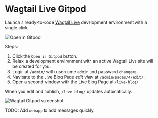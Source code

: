 # Wagtail Live Gitpod

Launch a ready-to-code [Wagtail Live](https://github.com/wagtail/wagtail-live/) development environment with a single click.

[![Open in Gitpod](https://gitpod.io/button/open-in-gitpod.svg)](https://gitpod.io/#https://github.com/allcaps/wagtail-live-gitpod)

Steps:

1. Click the ``Open in Gitpod`` button.
2. Relax: a development environment with an active Wagtail Live site will be created for you.
3. Login at `/admin/` with username `admin` and password `changeme`.
4. Navigate to the Live Blog Page _edit view_ at `/admin/pages/4/edit/`.
5. Open a second window with the Live Blog Page at `/live-blog/`

When you edit and publish, `/live-blog/` updates automatically.

![Wagtail Gitpod screenshot](https://user-images.githubusercontent.com/1969342/82453552-f4c9aa00-9ab0-11ea-90ce-e37b5f680f8d.png)

TODO: Add `webapp` to add messages quickly.
